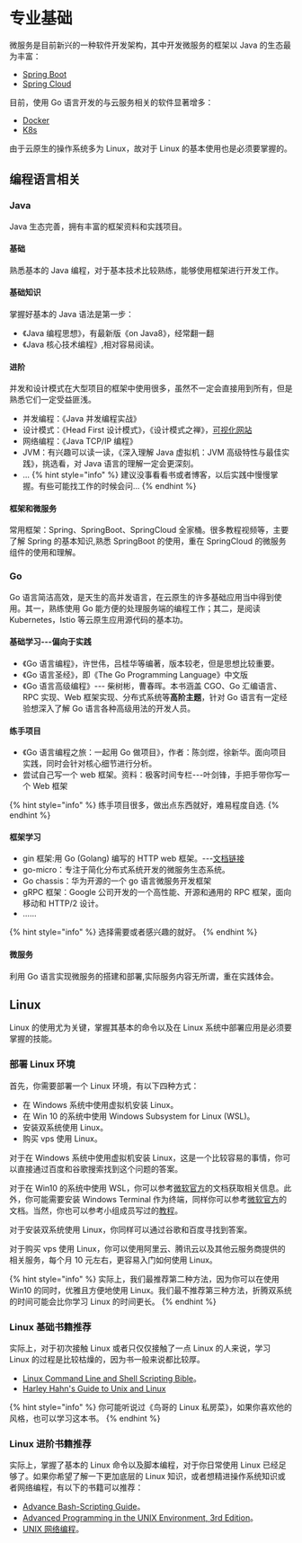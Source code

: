 # 专业基础

微服务是目前新兴的一种软件开发架构，其中开发微服务的框架以 Java 的生态最为丰富：

* [Spring Boot](https://spring.io/projects/spring-boot)
* [Spring Cloud](https://spring.io/projects/spring-cloud)

目前，使用 Go 语言开发的与云服务相关的软件显著增多：

* [Docker](https://www.docker.com/)
* [K8s](https://kubernetes.io/)

由于云原生的操作系统多为 Linux，故对于 Linux 的基本使用也是必须要掌握的。

## 编程语言相关

### Java

Java 生态完善，拥有丰富的框架资料和实践项目。

#### 基础

熟悉基本的 Java 编程，对于基本技术比较熟练，能够使用框架进行开发工作。

#### 基础知识

掌握好基本的 Java 语法是第一步：

* 《Java 编程思想》，有最新版《on Java8》，经常翻一翻
* 《Java 核心技术编程》,相对容易阅读。

#### 进阶

并发和设计模式在大型项目的框架中使用很多，虽然不一定会直接用到所有，但是熟悉它们一定受益匪浅。

* 并发编程：《Java 并发编程实战》
* 设计模式：《Head First 设计模式》，《设计模式之禅》，[可视化网站](https://refactoringguru.cn/)
* 网络编程：《Java TCP/IP 编程》
* JVM：有兴趣可以读一读，《深入理解 Java 虚拟机：JVM 高级特性与最佳实践》，挑选看，对 Java 语言的理解一定会更深刻。
* ...
{% hint style="info" %}
建议没事看看书或者博客，以后实践中慢慢掌握。有些可能找工作的时候会问...
{% endhint %}

#### 框架和微服务

常用框架：Spring、SpringBoot、SpringCloud 全家桶。很多教程视频等，主要了解 Spring 的基本知识,熟悉 SpringBoot 的使用，重在 SpringCloud 的微服务组件的使用和理解。

### Go

Go 语言简洁高效，是天生的高并发语言，在云原生的许多基础应用当中得到使用。其一，熟练使用 Go 能方便的处理服务端的编程工作；其二，是阅读 Kubernetes，Istio 等云原生应用源代码的基本功。  

#### 基础学习---偏向于实践

* 《Go 语言编程》，许世伟，吕桂华等编著，版本较老，但是思想比较重要。
* 《Go 语言圣经》，即《The Go Programming Language》中文版
* 《Go 语言高级编程》--- 柴树彬，曹春晖。本书涵盖 CGO、Go 汇编语言、RPC 实现、Web 框架实现、分布式系统等**高阶主题**，针对 Go 语言有一定经验想深入了解 Go 语言各种高级用法的开发人员。  

#### 练手项目

* 《Go 语言编程之旅：一起用 Go 做项目》，作者：陈剑煜，徐新华。面向项目实践，同时会针对核心细节进行分析。
* 尝试自己写一个 web 框架。资料：极客时间专栏---叶剑锋，手把手带你写一个 Web 框架

{% hint style="info" %}
练手项目很多，做出点东西就好，难易程度自选.
{% endhint %}

#### 框架学习

* gin 框架:用 Go (Golang) 编写的 HTTP web 框架。---[文档链接](https://www.topgoer.com/gin%E6%A1%86%E6%9E%B6/)
* go-micro：专注于简化分布式系统开发的微服务生态系统。
* Go chassis：华为开源的一个 go 语言微服务开发框架
* gRPC 框架：Google 公司开发的一个高性能、开源和通用的 RPC 框架，面向移动和 HTTP/2 设计。
* ……

{% hint style="info" %}
选择需要或者感兴趣的就好。
{% endhint %}

#### 微服务

利用 Go 语言实现微服务的搭建和部署,实际服务内容无所谓，重在实践体会。

## Linux

Linux 的使用尤为关键，掌握其基本的命令以及在 Linux 系统中部署应用是必须要掌握的技能。

### 部署 Linux 环境

首先，你需要部署一个 Linux 环境，有以下四种方式：

* 在 Windows 系统中使用虚拟机安装 Linux。
* 在 Win 10 的系统中使用 Windows Subsystem for Linux (WSL)。
* 安装双系统使用 Linux。
* 购买 vps 使用 Linux。

对于在 Windows 系统中使用虚拟机安装 Linux，这是一个比较容易的事情，你可以直接通过百度和谷歌搜索找到这个问题的答案。

对于在 Win10 的系统中使用 WSL，你可以参考[微软官方](https://docs.microsoft.com/zh-cn/windows/wsl/)的文档获取相关信息。此外，你可能需要安装 Windows Terminal 作为终端，同样你可以参考[微软官方](https://docs.microsoft.com/zh-cn/windows/terminal/)的文档。当然，你也可以参考小组成员写过的[教程](https://luolibrary.com/64ee9fde735a/)。

对于安装双系统使用 Linux，你同样可以通过谷歌和百度寻找到答案。

对于购买 vps 使用 Linux，你可以使用阿里云、腾讯云以及其他云服务商提供的相关服务，每个月 10 元左右，更容易入门如何使用 Linux。

{% hint style="info" %}
实际上，我们最推荐第二种方法，因为你可以在使用 Win10 的同时，优雅且方便地使用 Linux。我们最不推荐第三种方法，折腾双系统的时间可能会比你学习 Linux 的时间更长。
{% endhint %}

### Linux 基础书籍推荐

实际上，对于初次接触 Linux 或者只仅仅接触了一点 Linux 的人来说，学习 Linux 的过程是比较枯燥的，因为书一般来说都比较厚。

* [Linux Command Line and Shell Scripting Bible](https://book.douban.com/subject/26309537/)。
* [Harley Hahn's Guide to Unix and Linux](https://book.douban.com/subject/4286737/)

{% hint style="info" %}
你可能听说过《鸟哥的 Linux 私房菜》，如果你喜欢他的风格，也可以学习这本书。
{% endhint %}

### Linux 进阶书籍推荐

实际上，掌握了基本的 Linux 命令以及脚本编程，对于你日常使用 Linux 已经足够了。如果你希望了解一下更加底层的 Linux 知识，或者想精进操作系统知识或者网络编程，有以下的书籍可以推荐：

* [Advance Bash-Scripting Guide](https://book.douban.com/subject/3010746/)。
* [Advanced Programming in the UNIX Environment, 3rd Edition](https://book.douban.com/subject/11937511/)。
* [UNIX 网络编程](https://book.douban.com/subject/1500149/)。
